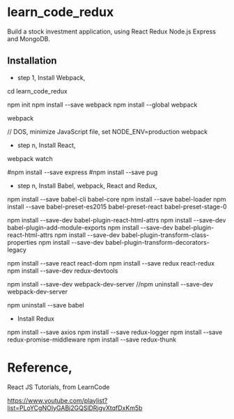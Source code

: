 # learn_code_redux

Build a stock investment application, using React Redux Node.js Express and MongoDB.

Installation
--

* step 1, Install Webpack,

cd learn_code_redux

npm init
npm install --save webpack
npm install --global webpack

webpack

// DOS, minimize JavaScript file,
set NODE_ENV=production
webpack

* step n, Install React,

webpack watch

#npm install --save express
#npm install --save pug

* step n, Install Babel, webpack, React and Redux,

npm install --save babel-cli babel-core
npm install --save babel-loader 
npm install --save babel-preset-es2015 babel-preset-react babel-preset-stage-0

npm install --save-dev babel-plugin-react-html-attrs
npm install --save-dev babel-plugin-add-module-exports
npm install --save-dev babel-plugin-react-html-attrs
npm install --save-dev babel-plugin-transform-class-properties
npm install --save-dev babel-plugin-transform-decorators-legacy

npm install --save react react-dom
npm install --save redux react-redux
npm install --save-dev redux-devtools

npm install --save-dev webpack-dev-server
//npm uninstall --save-dev webpack-dev-server

npm uninstall --save babel



* Install Redux

npm install --save axios
npm install --save redux-logger
npm install --save redux-promise-middleware
npm install --save redux-thunk



# Reference,

React JS Tutorials, from LearnCode

https://www.youtube.com/playlist?list=PLoYCgNOIyGABj2GQSlDRjgvXtqfDxKm5b

